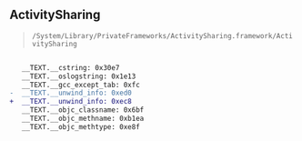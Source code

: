 ## ActivitySharing

> `/System/Library/PrivateFrameworks/ActivitySharing.framework/ActivitySharing`

```diff

   __TEXT.__cstring: 0x30e7
   __TEXT.__oslogstring: 0x1e13
   __TEXT.__gcc_except_tab: 0xfc
-  __TEXT.__unwind_info: 0xed0
+  __TEXT.__unwind_info: 0xec8
   __TEXT.__objc_classname: 0x6bf
   __TEXT.__objc_methname: 0xb1ea
   __TEXT.__objc_methtype: 0xe8f

```
